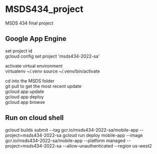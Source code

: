 # MSDS434_project
MSDS 434 final project

## Google App Engine

set project id <br>
gcloud config set project 'msds434-2022-sa'

activate virtual environment <br>
virtualenv ~/.venv
source ~/.venv/bin/activate

cd into the MSDS folder <br>
git pull to get the most recent update <br>
gcloud app update <br>
gcloud app deploy <br>
gcloud app browse <br>

## Run on cloud shell
gcloud builds submit --tag gcr.io/msds434-2022-sa/mobile-app --project=msds434-2022-sa
gcloud run deploy mobile-app --image gcr.io/msds434-2022-sa/mobile-app --platform managed --project=msds434-2022-sa --allow-unauthenticated --region us-west2
